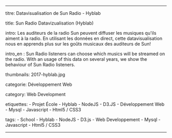 ---

titre: Datavisualisation de Sun Radio - Hyblab

title: Sun Radio Datavizualisation (Hyblab)

intro: Les auditeurs de la radio Sun peuvent diffuser les musiques qu'ils aiment à la radio. En utilisant les données en direct, cette datavisualisation nous en apprends plus sur les goûts musicaux des auditeurs de Sun!

intro_en : Sun Radio listeners can choose which musics will be streamed on the radio. With an usage of this data on several years, we show the behaviour of Sun Radio listeners.

thumbnails: 2017-hyblab.jpg

categorie: Développement Web

category: Web Development

etiquettes:
    - Projet École
    - Hyblab
    - NodeJS
    - D3.JS
    - Développement Web
    - Mysql
    - Javascript
    - Html5 / CSS3

tags:
    - School
    - Hyblab
    - NodeJS
    - D3.js
    - Web Developpement
    - Mysql
    - Javascript
    - Html5 / CSS3

---